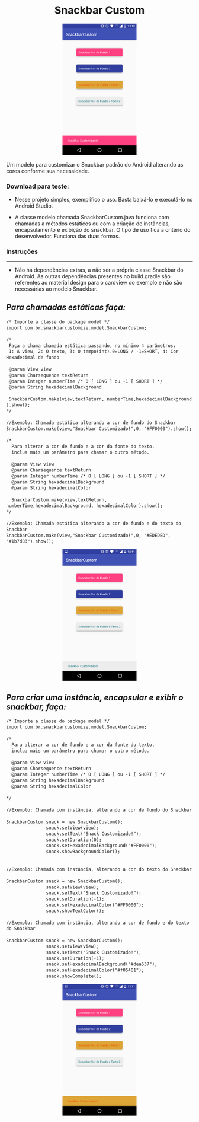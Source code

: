 

<h1 align="center">Snackbar Custom</h1>
<p align="center">
  <img width="200" 
src="https://raw.githubusercontent.com/danielsidev/snackcustom/master/app/src/main/res/drawable/screenshot/Screenshot_20180331-131055.png">
 
</p>
Um modelo para customizar o Snackbar padrão do Android alterando as cores conforme sua necessidade.

### Download para teste:



* Nesse projeto simples,  exemplifico o uso. Basta baixá-lo e executá-lo no Android Studio.

* A classe modelo chamada SnackbarCustom.java funciona com chamadas a métodos estáticos ou com a criação de instâncias, 
encapsulamento e exibição do snackbar. O tipo de uso fica a critério do desenvolvedor. Funciona das duas formas.


### Instruções
----------
* Não há dependências extras, a não ser a  própria classe Snackbar do Android. 
  As outras dependências presentes no build.gradle são referentes ao material design para o cardview do exemplo
  e não são necessárias ao modelo Snackbar.


*Para chamadas estáticas faça:*
----------

```
/* Importe a classe do package model */
import com.br.snackbarcustomize.model.SnackbarCustom;

/*
 Faça a chama chamada estática passando, no mínimo 4 parâmetros:
 1: A view, 2: O texto, 3: O tempo(int).0=LONG / -1=SHORT, 4: Cor Hexadecimal de fundo

 @param View view
 @param Charsequence textReturn
 @param Integer numberTime /* 0 [ LONG ] ou -1 [ SHORT ] */
 @param String hexadecimalBackground

 SnackbarCustom.make(view,textReturn, numberTime,hexadecimalBackground ).show();
*/

//Exemplo: Chamada estática alterando a cor de fundo do Snackbar
SnackbarCustom.make(view,"Snackbar Customizado!",0, "#FF0000").show();

/*
  Para alterar a cor de fundo e a cor da fonte do texto,
  inclua mais um parâmetro para chamar o outro método.

  @param View view
  @param Charsequence textReturn
  @param Integer numberTime /* 0 [ LONG ] ou -1 [ SHORT ] */
  @param String hexadecimalBackground
  @param String hexadecimalColor

  SnackbarCustom.make(view,textReturn, numberTime,hexadecimalBackground, hexadecimalColor).show();
*/

//Exemplo: Chamada estática alterando a cor de fundo e do texto do Snackbar
SnackbarCustom.make(view,"Snackbar Customizado!",0, "#EDEDED", "#1b7d83").show();

```
<p align="center">
  <img width="200" src="https://raw.githubusercontent.com/danielsidev/snackcustom/master/app/src/main/res/drawable/screenshot/Screenshot_20180331-131106.png">

</p>

*Para criar uma instância, encapsular e exibir o snackbar, faça:*
----------

```
/* Importe a classe do package model */
import com.br.snackbarcustomize.model.SnackbarCustom;

/*
  Para alterar a cor de fundo e a cor da fonte do texto,
  inclua mais um parâmetro para chamar o outro método.

  @param View view
  @param Charsequence textReturn
  @param Integer numberTime /* 0 [ LONG ] ou -1 [ SHORT ] */
  @param String hexadecimalBackground
  @param String hexadecimalColor

*/

//Exemplo: Chamada com instância, alterando a cor de fundo do Snackbar

SnackbarCustom snack = new SnackbarCustom();
               snack.setView(view);
               snack.setText("Snack Customizado!");
               snack.setDuration(0);
               snack.setHexadecimalBackground("#FF0000");
               snack.showBackgroundColor();


//Exemplo: Chamada com instância, alterando a cor do texto do Snackbar

SnackbarCustom snack = new SnackbarCustom();
               snack.setView(view);
               snack.setText("Snack Customizado!");
               snack.setDuration(-1);
               snack.setHexadecimalColor("#FF0000");
               snack.showTextColor();

//Exemplo: Chamada com instância, alterando a cor de fundo e do texto do Snackbar

SnackbarCustom snack = new SnackbarCustom();
               snack.setView(view);
               snack.setText("Snack Customizado!");
               snack.setDuration(-1);
               snack.setHexadecimalBackground("#dea537");
               snack.setHexadecimalColor("#f05401");
               snack.showComplete();

```
<p align="center">
  <img width="200"  src="https://raw.githubusercontent.com/danielsidev/snackcustom/master/app/src/main/res/drawable/screenshot/Screenshot_20180331-131102.png">

</p>
